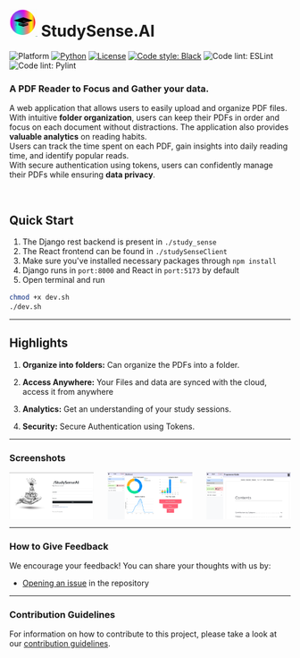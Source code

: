 # <img src="StudySenseAILogo.png" height = "50" width = "50"/> **StudySense.AI**
![Platform](https://img.shields.io/badge/Platform-Linux%20%7C%20macOS%20%7C%20Windows-informational)
[![Python](https://img.shields.io/badge/Python-%203.8%20%7C%203.9%20%7C%203.10-informational)](https://www.python.org/)
[![License](https://img.shields.io/badge/License-MIT-green)](https://github.com/gobbledy-gook/report.ai/blob/main/LICENSE)
[![Code style: Black](https://img.shields.io/badge/Code%20style-Black-000.svg)](https://github.com/psf/black)
![Code lint: ESLint](https://img.shields.io/badge/JS%20linting-ESLint-green)
![Code lint: Pylint](https://img.shields.io/badge/Py%20linting-Pylint-yellow)

### A PDF Reader to Focus and Gather your data.
A web application that allows users to easily upload and organize PDF files. 
With intuitive **folder organization**, users can keep their PDFs in order and focus on each document without distractions. The application also provides **valuable analytics** on reading habits.  
Users can track the time spent on each PDF, gain insights into daily reading time, and identify popular reads.   
With secure authentication using tokens, users can confidently manage their PDFs while ensuring **data privacy**.

<br>

## **Quick Start**
1. The Django rest backend is present in `./study_sense`
2. The React frontend can be found in `./studySenseClient`
3. Make sure you've installed necessary packages through `npm install`
4. Django runs in `port:8000` and React in `port:5173` by default
5. Open terminal and run
```bash
chmod +x dev.sh
./dev.sh
```





---

## **Highlights**

1. **Organize into folders:** Can organize the PDFs into a folder.

2. **Access Anywhere:** Your Files and data are synced with the cloud, access it from anywhere

3. **Analytics:** Get an understanding of your study sessions.

4. **Security:** Secure Authentication using Tokens.

---

<!-- ### Screenshots
![image](./assets/shot1.png)
![image](./assets/dashboard.png)
![image](./assets/shot2.png) -->

### Screenshots
<p style="display: flex; justify-content: space-between;">
<img src="./assets/shot1.png" alt="ss" style="max-width: 30%;" />
<img src="./assets/dashboard.png" alt="ss" style="max-width: 30%;" />
<img src="./assets/shot2.png" alt="ss" style="max-width: 30%;" />
</p>

---
### How to Give Feedback

We encourage your feedback! You can share your thoughts with us by:

- [Opening an issue](./issues) in the repository

---

### Contribution Guidelines

For information on how to contribute to this project, please take a look at our [contribution guidelines](./CONTRIBUTING.md).
